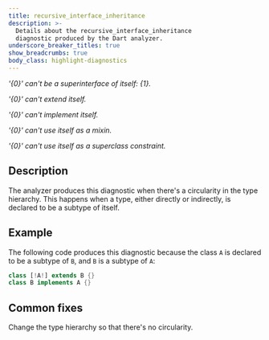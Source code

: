 ```yaml
---
title: recursive_interface_inheritance
description: >-
  Details about the recursive_interface_inheritance
  diagnostic produced by the Dart analyzer.
underscore_breaker_titles: true
show_breadcrumbs: true
body_class: highlight-diagnostics
---
```


_'{0}' can't be a superinterface of itself: {1}._

_'{0}' can't extend itself._

_'{0}' can't implement itself._

_'{0}' can't use itself as a mixin._

_'{0}' can't use itself as a superclass constraint._

## Description

The analyzer produces this diagnostic when there's a circularity in the
type hierarchy. This happens when a type, either directly or indirectly,
is declared to be a subtype of itself.

## Example

The following code produces this diagnostic because the class `A` is
declared to be a subtype of `B`, and `B` is a subtype of `A`:

```dart
class [!A!] extends B {}
class B implements A {}
```

## Common fixes

Change the type hierarchy so that there's no circularity.
